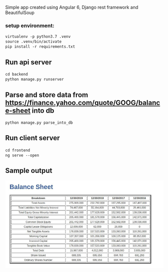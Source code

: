 Simple app created using Angular 6, Django rest framework and BeautifulSoup


### setup environment:
```
virtualenv -p python3.7 .venv
source .venv/bin/activate
pip install -r requirements.txt
```
## Run api server
```
cd backend
python manage.py runserver
```
## Parse  and store data from https://finance.yahoo.com/quote/GOOG/balance-sheet into db

```
python manage.py parse_into_db

```
## Run client server 

```
cd frontend
ng serve --open
```
## Sample output 
![Image](img/img.jpg)